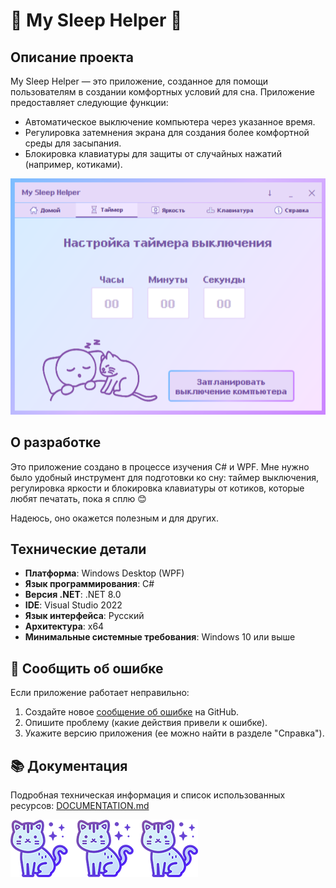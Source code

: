 # 🌸 My Sleep Helper 🌸

## Описание проекта

My Sleep Helper — это приложение, созданное для помощи пользователям в создании комфортных условий для сна. Приложение предоставляет следующие функции:

- Автоматическое выключение компьютера через указанное время.
- Регулировка затемнения экрана для создания более комфортной среды для засыпания.
- Блокировка клавиатуры для защиты от случайных нажатий (например, котиками).

![Настройки таймера](images/scrin.png)

## О разработке

Это приложение создано в процессе изучения C# и WPF. Мне нужно было удобный инструмент для подготовки ко сну: таймер выключения, регулировка яркости и блокировка клавиатуры от котиков, которые любят печатать, пока я сплю 😊

Надеюсь, оно окажется полезным и для других.


## Технические детали

- **Платформа**: Windows Desktop (WPF)
- **Язык программирования**: C#
- **Версия .NET**: .NET 8.0
- **IDE**: Visual Studio 2022
- **Язык интерфейса**: Русский
- **Архитектура**: x64
- **Минимальные системные требования**: Windows 10 или выше 

## 🐛 Сообщить об ошибке
Если приложение работает неправильно:
1. Создайте новое [сообщение об ошибке](https://github.com/chth-dev/MySleepHelperApp/issues/new/choose) на GitHub.
2. Опишите проблему (какие действия привели к ошибке).
3. Укажите версию приложения (ее можно найти в разделе "Справка").

## 📚 Документация

Подробная техническая информация и список использованных ресурсов: [DOCUMENTATION.md](DOCUMENTATION.md)

![](images/scrin2.png)
